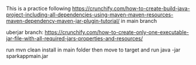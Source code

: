 This is a practice following 
https://crunchify.com/how-to-create-build-java-project-including-all-dependencies-using-maven-maven-resources-maven-dependency-maven-jar-plugin-tutorial/ in main branch

uberjar branch: https://crunchify.com/how-to-create-only-one-executable-jar-file-with-all-required-jars-properties-and-resources/

run mvn clean install in main folder
then move to target and run java -jar sparkappmain.jar
